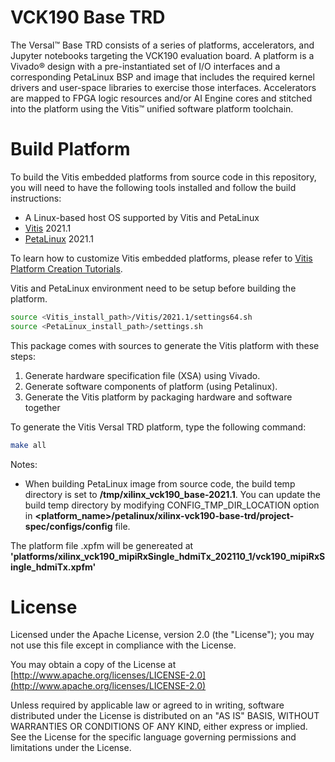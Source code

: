 # VCK190 Base TRD

The Versal:tm: Base TRD consists of a series of platforms, accelerators, and Jupyter
notebooks targeting the VCK190 evaluation board. A platform is a Vivado:registered: design
with a pre-instantiated set of I/O interfaces and a corresponding PetaLinux BSP
and image that includes the required kernel drivers and user-space libraries to
exercise those interfaces. Accelerators are mapped to FPGA logic resources
and/or AI Engine cores and stitched into the platform using the Vitis:tm: unified software platform toolchain.

# Build Platform

To build the Vitis embedded platforms from source code in this repository, you will need to have the following tools
installed and follow the build instructions:

- A Linux-based host OS supported by Vitis and PetaLinux
- [Vitis][1] 2021.1
- [PetaLinux][2] 2021.1

[1]: https://www.xilinx.com/support/download/index.html/content/xilinx/en/downloadNav/vitis.html
[2]: https://www.xilinx.com/support/download/index.html/content/xilinx/en/downloadNav/embedded-design-tools.html

To learn how to customize Vitis embedded platforms, please refer to [Vitis Platform Creation Tutorials](https://github.com/Xilinx/Vitis-Tutorials/tree/master/Vitis_Platform_Creation).

Vitis and PetaLinux environment need to be setup before building the platform.

```bash
source <Vitis_install_path>/Vitis/2021.1/settings64.sh
source <PetaLinux_install_path>/settings.sh
```
This package comes with sources to generate the Vitis platform with these steps:

1. Generate hardware specification file (XSA) using Vivado.
2. Generate software components of platform (using Petalinux).
3. Generate the Vitis platform by packaging hardware and software together

To generate the Vitis Versal TRD platform, type the following command:
```bash
make all
```

Notes:

- When building PetaLinux image from source code, the build temp directory is set to **/tmp/xilinx_vck190_base-2021.1**. You can update the build temp directory by modifying CONFIG_TMP_DIR_LOCATION option in **<platform_name>/petalinux/xilinx-vck190-base-trd/project-spec/configs/config** file.

The platform file .xpfm will be genereated at **'platforms/xilinx_vck190_mipiRxSingle_hdmiTx_202110_1/vck190_mipiRxSingle_hdmiTx.xpfm'**

# License

Licensed under the Apache License, version 2.0 (the "License"); you may not use this file 
except in compliance with the License.

You may obtain a copy of the License at
[http://www.apache.org/licenses/LICENSE-2.0](http://www.apache.org/licenses/LICENSE-2.0)


Unless required by applicable law or agreed to in writing, software distributed under the 
License is distributed on an "AS IS" BASIS, WITHOUT WARRANTIES OR CONDITIONS OF ANY KIND, 
either express or implied. See the License for the specific language governing permissions 
and limitations under the License.    
